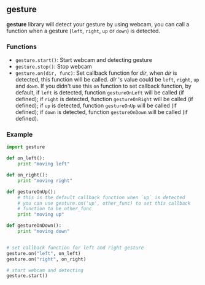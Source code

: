 ## gesture

__gesture__ library will detect your gesture by using webcam, you can call a function when a gesture (`left`, `right`, `up` or `down`) is detected.

### Functions

* `gesture.start()`: Start webcam and detecting gesture
* `gesture.stop()`: Stop webcam
* `gesture.on(dir, func)`: Set callback function for _dir_, when _dir_ is detected, this function will be called. _dir_ 's value could be `left`, `right`, `up` and `down`. If you didn't use this `on` function to set callback function, by default, if `left` is detected, function `gestureOnLeft` will be called (if defined); if `right` is detected, function `gestureOnRight` will be called (if defined); if `up` is detected, function `gestureOnUp` will be called (if defined); if `down` is detected, function `gestureOnDown` will be called (if defined).


### Example
```python
import gesture

def on_left():
    print "moving left"

def on_right():
    print "moving right"

def gestureOnUp():
    # this is the default callback function when `up` is detected
    # you can use gesture.on('up', other_func) to set this callback
    # function to be other_func
    print "moving up"

def gestureOnDown():
    print "moving down"


# set callback function for left and right gesture
gesture.on("left", on_left)
gesture.on("right", on_right)

# start webcam and detecting
gesture.start()
```
